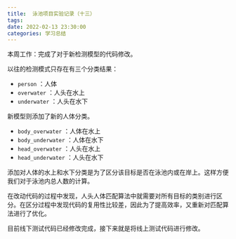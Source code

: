 ```yaml
---
title:  泳池项目实验记录（十三）
tags: 
date: 2022-02-13 23:30:00
categories: 学习总结
---
```



本周工作：完成了对于新检测模型的代码修改。

以往的检测模式只存在有三个分类结果：

- `person` ：人体
- `overwater` ：人头在水上
- `underwater` ：人头在水下

新模型则添加了新的人体分类。

- `body_overwater` ：人体在水上
- `body_underwater` ：人体在水下
- `head_overwater` ：人头在水上
- `head_underwater` ：人头在水下

添加对人体的水上和水下分类是为了区分该目标是否在泳池内或在岸上。这样方便我们对于泳池内总人数的计算。

在改动代码的过程中发现，人头人体匹配算法中就需要对所有目标的类别进行区分。在区分过程中发现代码的复用性比较差，因此为了提高效率，又重新对匹配算法进行了优化。

目前线下测试代码已经修改完成，接下来就是将线上测试代码进行修改。